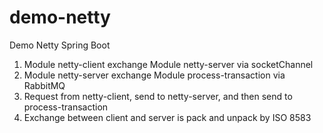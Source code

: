 # demo-netty
Demo Netty Spring Boot

1. Module netty-client exchange Module netty-server via socketChannel
2. Module netty-server exchange Module process-transaction via RabbitMQ
3. Request from netty-client, send to netty-server, and then send to process-transaction
4. Exchange between client and server is pack and unpack by ISO 8583